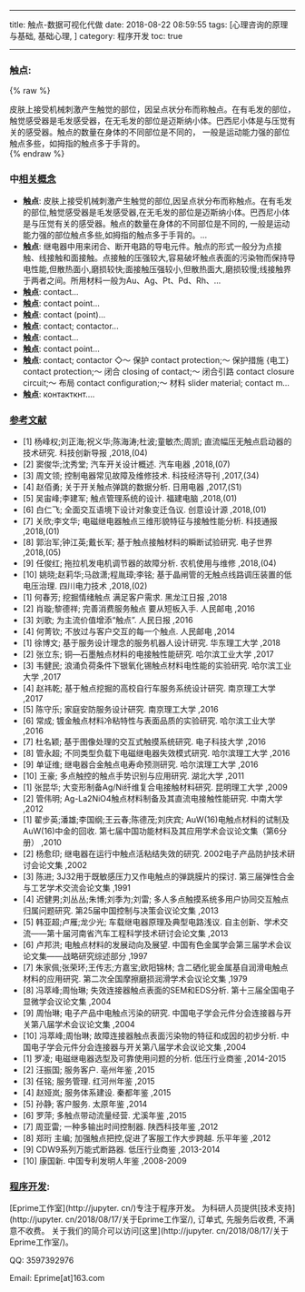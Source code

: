 
---
title: 触点-数据可视化代做
date: 2018-08-22 08:59:55
tags: [心理咨询的原理与基础, 基础心理, ]
category: 程序开发
toc: true

---



<span></span>
<!-- more -->



### 触点:

{% raw %}
<div class="p1">皮肤上接受机械刺激产生触觉的部位，因呈点状分布而称触点。在有毛发的部位，触觉感受器是毛发感受器，在无毛发的部位是迈斯纳小体。巴西尼小体是与压觉有关的感受器。触点的数量在身体的不同部位是不同的， 一般是运动能力强的部位触点多些，如拇指的触点多于手背的。</div>
{% endraw %}



### [](/tags//)中[相关概念](/categories/程序开发)

- **触点**: 皮肤上接受机械刺激产生触觉的部位,因呈点状分布而称触点。在有毛发的部位,触觉感受器是毛发感受器,在无毛发的部位是迈斯纳小体。巴西尼小体是与压觉有关的感受器。触点的数量在身体的不同部位是不同的, 一般是运动能力强的部位触点多些,如拇指的触点多于手背的。...
- **触点**: 继电器中用来闭合、断开电路的导电元件。触点的形式一般分为点接触、线接触和面接触。点接触的压强较大,容易破坏触点表面的污染物而保持导电性能,但散热面小,磨损较快;面接触压强较小,但散热面大,磨损较慢;线接触界于两者之间。所用材料一般为Au、Ag、Pt、Pd、Rh、...
- **触点**: contact...
- **触点**: contact point...
- **触点**: contact (point)...
- **触点**: contact; contactor...
- **触点**: contact...
- **触点**: contact point...
- **触点**: contact; contactor ◇～ 保护 contact protection;～ 保护措施 {电工} contact protection;～ 闭合 closing of contact;～ 闭合引路 contact closure circuit;～ 布局 contact configuration;～ 材料 slider material; contact m...
- **触点**: контакткнт....


### [](/tags//)[参考文献](/categories/程序开发/)

- [1]  杨峰权;刘正海;祝义华;陈海涛;杜波;童敏杰;周凯; 直流幅压无触点启动器的技术研究. 科技创新导报 ,2018,(04)
- [2]  窦俊华;沈秀堂; 汽车开关设计概述. 汽车电器 ,2018,(07)
- [3]  周文领; 控制电器常见故障及维修技术. 科技经济导刊 ,2017,(34)
- [4]  赵佰勇; 关于开关触点弹跳的数据分析. 日用电器 ,2017,(S1)
- [5]  吴宙峰;李建军; 触点管理系统的设计. 福建电脑 ,2018,(01)
- [6]  白仁飞; 全面交互语境下设计对象变迁刍议. 创意设计源 ,2018,(01)
- [7]  关欣;李文华; 电磁继电器触点三维形貌特征与接触性能分析. 科技通报 ,2018,(01)
- [8]  郭治军;钟江英;戴长军; 基于触点接触材料的瞬断试验研究. 电子世界 ,2018,(05)
- [9]  任俊红; 拖拉机发电机调节器的故障分析. 农机使用与维修 ,2018,(04)
- [10]  姚晓;赵莉华;马啟潇;程胤璋;李铭; 基于晶闸管的无触点线路调压装置的低电压治理. 四川电力技术 ,2018,(02)
- [1]  何春芳; 挖掘情绪触点  满足客户需求. 黑龙江日报 ,2018
- [2]  肖璇;黎德祥; 完善消费服务触点  要从短板入手. 人民邮电 ,2016
- [3]  刘歌; 为主流价值增添“触点”. 人民日报 ,2016
- [4]  何菁钦; 不放过与客户交互的每一个触点. 人民邮电 ,2014
- [1]  徐博文; 基于服务设计理念的服务机器人设计研究. 华东理工大学 ,2018
- [2]  张立东; 铜—石墨触点材料的电接触性能研究. 哈尔滨工业大学 ,2017
- [3]  韦健民; 浪涌负荷条件下银氧化锡触点材料电性能的实验研究. 哈尔滨工业大学 ,2017
- [4]  赵祎乾; 基于触点挖掘的高校自行车服务系统设计研究. 南京理工大学 ,2017
- [5]  陈守乐; 家庭安防服务设计研究. 南京理工大学 ,2016
- [6]  常成; 镀金触点材料冷粘特性与表面品质的实验研究. 哈尔滨工业大学 ,2016
- [7]  杜名颖; 基于图像处理的交互式触摸系统研究. 电子科技大学 ,2016
- [8]  管永超; 不同类型负载下电磁继电器失效模式研究. 哈尔滨理工大学 ,2016
- [9]  单证维; 继电器合金触点电寿命预测研究. 哈尔滨理工大学 ,2016
- [10]  王豪; 多点触控的触点手势识别与应用研究. 湖北大学 ,2011
- [1]  张昆华; 大变形制备Ag/Ni纤维复合电接触材料研究. 昆明理工大学 ,2009
- [2]  管伟明; Ag-La2NiO4触点材料制备及其直流电接触性能研究. 中南大学 ,2012
- [1]  翟步英;潘雄;李国纲;王云春;陈德茂;刘庆宾; AuW(16)电触点材料的试制及AuW(16)中金的回收. 第七届中国功能材料及其应用学术会议论文集（第6分册） ,2010
- [2]  杨愈印; 继电器在运行中触点活粘结失效的研究. 2002电子产品防护技术研讨会论文集 ,2002
- [3]  陈进; 3J32用于既敏感压力又作电触点的弹跳膜片的探讨. 第三届弹性合金与工艺学术交流会论文集 ,1991
- [4]  迟健男;刘丛丛;朱博;刘季为;刘雷; 多人多点触摸系统多用户协同交互触点归属问题研究. 第25届中国控制与决策会议论文集 ,2013
- [5]  韩亚超;卢雁;龙少光; 车载继电器原理及典型电路浅议. 自主创新、学术交流——第十届河南省汽车工程科学技术研讨会论文集 ,2013
- [6]  卢邦洪; 电触点材料的发展动向及展望. 中国有色金属学会第三届学术会议论文集——战略研究综述部分 ,1997
- [7]  朱家佩;张荣环;王传志;方嘉宝;欧阳锦林; 含二硒化铌金属基自润滑电触点材料的应用研究. 第二次全国摩擦磨损润滑学术会议论文集 ,1979
- [8]  冯萃峰;周怡琳; 失效连接器触点表面的SEM和EDS分析. 第十三届全国电子显微学会议论文集 ,2004
- [9]  周怡琳; 电子产品中电触点污染的研究. 中国电子学会元件分会连接器与开关第八届学术会议论文集 ,2004
- [10]  冯萃峰;周怡琳; 故障连接器触点表面污染物的特征和成因的初步分析. 中国电子学会元件分会连接器与开关第八届学术会议论文集 ,2004
- [1]  罗凌; 电磁继电器选型及可靠使用问题的分析. 低压行业商鉴 ,2014-2015
- [2]  汪振国; 服务客户. 亳州年鉴 ,2015
- [3]  任铭; 服务管理. 红河州年鉴 ,2015
- [4]  赵娅岚; 服务体系建设. 秦都年鉴 ,2015
- [5]  孙静; 客户服务. 太原年鉴 ,2014
- [6]  罗萍; 多触点带动流量经营. 尤溪年鉴 ,2015
- [7]  周亚雷; 一种多输出时间控制器. 陕西科技年鉴 ,2012
- [8]  郑珩 主编; 加强触点把控,促进了客服工作大步跨越. 乐平年鉴 ,2012
- [9]   CDW9系列万能式断路器. 低压行业商鉴 ,2013-2014
- [10]   康国新. 中国专利发明人年鉴 ,2008-2009


### [](/tags//)[程序开发](/categories/程序开发/):
[Eprime工作室](http://jupyter. cn/)专注于程序开发。
为科研人员提供[技术支持](http://jupyter. cn/2018/08/17/关于Eprime工作室/), 订单式, 先服务后收费, 不满意不收费。
关于我们的简介可以访问[这里](http://jupyter. cn/2018/08/17/关于Eprime工作室/)。

QQ: 3597392976

Email: Eprime[at]163.com


